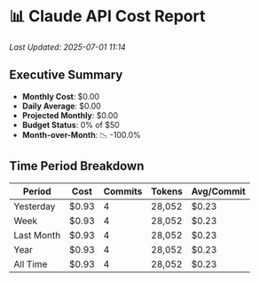 # 📊 Claude API Cost Report

*Last Updated: 2025-07-01 11:14*

## Executive Summary

- **Monthly Cost**: $0.00
- **Daily Average**: $0.00
- **Projected Monthly**: $0.00
- **Budget Status**: 0% of $50
- **Month-over-Month**: 📉 -100.0%

## Time Period Breakdown

| Period | Cost | Commits | Tokens | Avg/Commit |
|--------|------|---------|--------|------------|
| Yesterday | $0.93 | 4 | 28,052 | $0.23 |
| Week | $0.93 | 4 | 28,052 | $0.23 |
| Last Month | $0.93 | 4 | 28,052 | $0.23 |
| Year | $0.93 | 4 | 28,052 | $0.23 |
| All Time | $0.93 | 4 | 28,052 | $0.23 |
